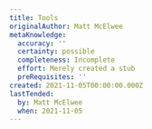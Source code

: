 ```yaml
---
title: Tools
originalAuthor: Matt McElwee
metaKnowledge:
  accuracy: ''
  certainty: possible
  completeness: Incomplete
  effort: Merely created a stub
  preRequisites: ''
created: 2021-11-05T00:00:00.000Z
lastTended:
  by: Matt McElwee
  when: 2021-11-05
---
```

